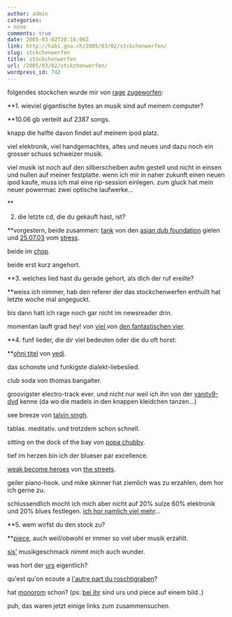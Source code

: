 ```yaml
---
author: admin
categories:
- none
comments: true
date: 2005-03-02T20:16:06Z
link: http://habi.gna.ch/2005/03/02/stckchenwerfen/
slug: stckchenwerfen
title: stöckchenwerfen
url: /2005/03/02/stckchenwerfen/
wordpress_id: 742
---
```


folgendes stockchen wurde mir von [rage](http://lesen.twoday.net/) [zugeworfen](http://lesen.twoday.net/stories/515845/):



**1. wieviel gigantische bytes an musik sind auf meinem computer?
  
**10.06 gb verteilt auf 2387 songs.
  
knapp die halfte davon findet auf meinem ipod platz.
  
viel elektronik, viel handgemachtes, altes und neues und dazu noch ein grosser schuss schweizer musik.
  
viel musik ist noch auf den silberscheiben aufm gestell und nicht in einsen und nullen auf meiner festplatte. wenn ich mir in naher zukunft einen neuen ipod kaufe, muss ich mal eine rip-session einlegen. zum gluck hat mein neuer powermac zwei optische laufwerke...
  
**
  
2. die letzte cd, die du gekauft hast, ist? 
  
**vorgestern, beide zusammen: [tank](http://www.amazon.co.uk/exec/obidos/tg/detail/-/B0007DAYK6/habignach-20) von den [asian dub foundation](http://asiandubfoundation.com/) gielen und [25.07.03](http://www.cede.ch/de/music-cd/partner.cfm?pid=999&aobj=454328) vom [stress](http://stressmusic.com/).
  
beide im [chop](http://www.chop.ch/).
  
beide erst kurz angehort.



**3. welches lied hast du gerade gehort, als dich der ruf ereilte? 
  
**weiss ich nimmer, hab den referer der das stockchenwerfen enthullt hat letzte woche mal angeguckt.
  
bis dann hatt ich rage noch gar nicht im newsreader drin.
  
momentan lauft grad hey! von [viel ](http://www.amazon.de/exec/obidos/tg/detail/-/B0002XV2TI/habignach-20)von [den fantastischen vier](http://www.diefantastischenvier.de/).



**4. funf lieder, die dir viel bedeuten oder die du oft horst:
  
**[ohni titel](http://yedi.ch/mp3s/YEDI%20-%20Track%2011.mp3) von [yedi](http://yedi.ch/).
  
das schonste und funkigste dialekt-liebeslied.



club soda von thomas bangalter.
  
groovigster electro-track ever. und nicht nur weil ich ihn von der [vanity9-dvd](http://habi.gna.ch/blog/archives/000205.html) kenne (da wo die madels in den knappen kleidchen tanzen...)



see breeze von [talvin singh](http://phobos.apple.com/WebObjects/MZStore.woa/wa/viewArtist?artistId=377631).
  
tablas. meditativ. und trotzdem schon schnell.



sitting on the dock of the bay von [popa chubby](http://phobos.apple.com/WebObjects/MZStore.woa/wa/viewArtist?artistId=856512).
  
tief im herzen bin ich der blueser par excellence.



[weak become heroes](http://phobos.apple.com/WebObjects/MZStore.woa/wa/viewAlbum?playlistId=1054021&selectedItemId=1054007) von [the streets](http://phobos.apple.com/WebObjects/MZStore.woa/wa/viewArtist?artistId=3083671).
  
geiler piano-hook. und mike skinner hat ziemlich was zu erzahlen, dem hor ich gerne zu.



schlussendlich mocht ich mich aber nicht auf 20% sulze 60% elektronik und 20% blues festlegen. [ich hor namlich viel mehr](http://habi.gna.ch/music/)...



**5. wem wirfst du den stock zu?
  
**[piece](http://pieceoplastic.com/), auch weil/obwohl er immer so viel uber musik erzahlt.
  
[sis'](http://sis.slowli.com/) musikgeschmack nimmt mich auch wunder.
  
was hort der [urs](http://www.circle.ch/blog/) eigentlich?
  
qu'est qu'on ecoute a [l'autre part du roschtigraben](http://velocite.ch/weblogtoo)?
  
hat [monorom](http://monorom.com/blog/) schon? (ps: [bei ihr](http://www.monorom.com/blog/archive/etoy-painstation.html) sind urs und piece auf einem bild..)



puh, das waren jetzt einige links zum zusammensuchen.

